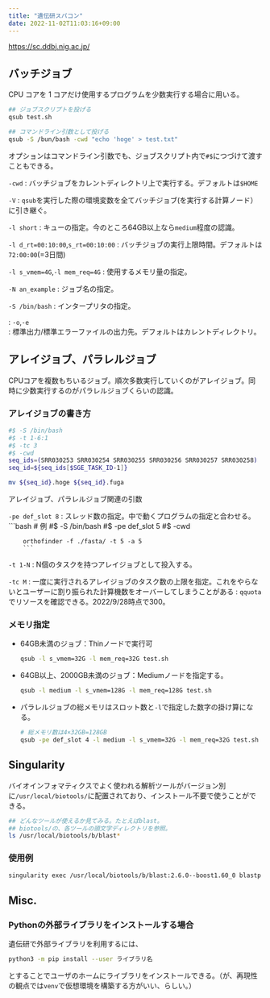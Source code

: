 ```yaml
---
title: "遺伝研スパコン"
date: 2022-11-02T11:03:16+09:00
---
```


https://sc.ddbj.nig.ac.jp/

## バッチジョブ
CPU コアを 1 コアだけ使用するプログラムを少数実行する場合に用いる。
```bash
## ジョブスクリプトを投げる
qsub test.sh

## コマンドライン引数として投げる
qsub -S /bun/bash -cwd "echo 'hoge' > test.txt"
```

オプションはコマンドライン引数でも、ジョブスクリプト内で`#$`につづけて渡すこともできる。

`-cwd`
:	バッチジョブをカレントディレクトリ上で実行する。デフォルトは`$HOME`

`-V`
:	`qsub`を実行した際の環境変数を全てバッチジョブ(を実行する計算ノード）に引き継ぐ。

`-l short`
:	キューの指定。今のところ64GB以上なら`medium`程度の認識。

`-l d_rt=00:10:00`,`s_rt=00:10:00`
:	バッチジョブの実行上限時間。デフォルトは`72:00:00`(=3日間)

`-l s_vmem=4G`,`-l mem_req=4G`
:	使用するメモリ量の指定。

`-N an_example`
:	ジョブ名の指定。

`-S /bin/bash`
:	インタープリタの指定。

:	`-o`,`-e`<br>: 標準出力/標準エラーファイルの出力先。デフォルトはカレントディレクトリ。

## アレイジョブ、パラレルジョブ
CPUコアを複数もちいるジョブ。順次多数実行していくのがアレイジョブ。同時に少数実行するのがパラレルジョブくらいの認識。

### アレイジョブの書き方
```bash
#$ -S /bin/bash
#$ -t 1-6:1
#$ -tc 3
#$ -cwd 
seq_ids=(SRR030253 SRR030254 SRR030255 SRR030256 SRR030257 SRR030258)
seq_id=${seq_ids[$SGE_TASK_ID-1]}

mv ${seq_id}.hoge ${seq_id}.fuga
```

アレイジョブ、パラレルジョブ関連の引数

`-pe def_slot 8`
:	スレッド数の指定。中で動くプログラムの指定と合わせる。
		```bash
		# 例
		#$ -S /bin/bash
		#$ -pe def_slot 5
		#$ -cwd

		orthofinder -f ./fasta/ -t 5 -a 5
		```

`-t 1-N`
:	N個のタスクを持つアレイジョブとして投入する。

`-tc M`
:	一度に実行されるアレイジョブのタスク数の上限を指定。これをやらないとユーザーに割り振られた計算機数をオーバーしてしまうことがある
:	`qquota`でリソースを確認できる。2022/9/28時点で300。

### メモリ指定
- 64GB未満のジョブ：Thinノードで実行可
	```bash
	qsub -l s_vmem=32G -l mem_req=32G test.sh 
	```
- 64GB以上、2000GB未満のジョブ：Mediumノードを指定する。
	```bash
	qsub -l medium -l s_vmem=128G -l mem_req=128G test.sh 
	```

- パラレルジョブの総メモリはスロット数と`-l`で指定した数字の掛け算になる。
	```bash
	# 総メモリ数は4×32GB=128GB
	qsub -pe def_slot 4 -l medium -l s_vmem=32G -l mem_req=32G test.sh 
	```

## Singularity
バイオインフォマティクスでよく使われる解析ツールがバージョン別に`/usr/local/biotools/`に配置されており、インストール不要で使うことができる。
```bash
## どんなツールが使えるか見てみる。たとえばblast。
## biotools/の、各ツールの頭文字ディレクトリを参照。
ls /usr/local/biotools/b/blast*
```

### 使用例
```bash
singularity exec /usr/local/biotools/b/blast:2.6.0--boost1.60_0 blastp -h
```


## Misc.
### Pythonの外部ライブラリをインストールする場合
遺伝研で外部ライブラリを利用するには、
```bash
python3 -m pip install --user ライブラリ名
```
とすることでユーザのホームにライブラリをインストールできる。（が、再現性の観点では`venv`で仮想環境を構築する方がいい、らしい。）
